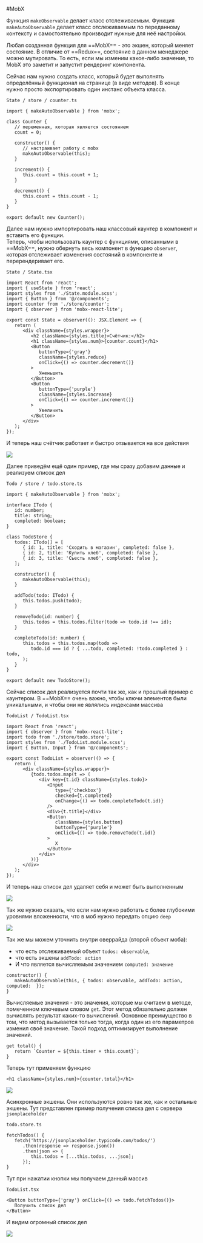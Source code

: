 #MobX

Функция `makeObservable` делает класс отслеживаемым. Функция `makeAutoObservable` делает класс отслеживаемым по переданному контексту и самостоятельно производит нужные для неё настройки.

Любая созданная функция для ==MobX== - это экшен, который меняет состояние. В отличие от ==Redux==, состояние в данном менеджере можно мутировать. То есть, если мы изменим какое-либо значение, то MobX это заметит и запустит рендеринг компонента.

Сейчас нам нужно создать класс, который будет выполнять определённый функционал на странице (в виде методов). В конце нужно просто экспортировать один инстанс объекта класса.

`State / store / counter.ts`
```TS
import { makeAutoObservable } from 'mobx';  
  
class Counter {  
   // переменная, которая является состоянием  
   count = 0;  
  
   constructor() {  
      // настраивает работу с mobx  
      makeAutoObservable(this);  
   }  
  
   increment() {  
      this.count = this.count + 1;  
   }  
  
   decrement() {  
      this.count = this.count - 1;  
   }  
}  
  
export default new Counter();
```

Далее нам нужно импортировать наш классовый каунтер в компонент и вставить его функции.  
Теперь, чтобы использовать каунтер с функциями, описанными в ==MobX==, нужно обернуть весь компонент в функцию `observer`, которая отслеживает изменения состояний в компоненте и перерендеривает его.

`State / State.tsx`
```TSX
import React from 'react';  
import { useState } from 'react';  
import styles from './State.module.scss';  
import { Button } from '@/components';  
import counter from './store/counter';  
import { observer } from 'mobx-react-lite';  
  
export const State = observer((): JSX.Element => {  
   return (  
      <div className={styles.wrapper}>  
         <h2 className={styles.title}>Счётчик:</h2>  
         <h1 className={styles.num}>{counter.count}</h1>  
         <Button  
            buttonType={'gray'}  
            className={styles.reduce}  
            onClick={() => counter.decrement()}  
         >  
            Уменьшить  
         </Button>  
         <Button  
            buttonType={'purple'}  
            className={styles.increase}  
            onClick={() => counter.increment()}  
         >  
            Увеличить  
         </Button>  
      </div>  
   );  
});
```

И теперь наш счётчик работает и быстро отзывается на все действия

![](_png/58da4c0cb3adfe4d6ba8ac77ff3271c7.png)

Далее приведём ещё один пример, где мы сразу добавим данные и реализуем список дел

`Todo / store / todo.store.ts`
```TS
import { makeAutoObservable } from 'mobx';  
  
interface ITodo {  
   id: number;  
   title: string;  
   completed: boolean;  
}  
  
class TodoStore {  
   todos: ITodo[] = [  
      { id: 1, title: 'Сходить в магазин', completed: false },  
      { id: 2, title: 'Купить хлеб', completed: false },  
      { id: 3, title: 'Съесть хлеб', completed: false },  
   ];  
  
   constructor() {  
      makeAutoObservable(this);  
   }  
  
   addTodo(todo: ITodo) {  
      this.todos.push(todo);  
   }  
  
   removeTodo(id: number) {  
      this.todos = this.todos.filter(todo => todo.id !== id);  
   }  
  
   completeTodo(id: number) {  
      this.todos = this.todos.map(todo =>  
         todo.id === id ? { ...todo, completed: !todo.completed } : todo,  
      );  
   }  
}  
  
export default new TodoStore();
```

Сейчас список дел реализуется почти так же, как и прошлый пример с каунтером. 
В ==MobX== очень важно, чтобы ключи элементов были уникальными, и чтобы они не являлись индексами массива

`TodoList / TodoList.tsx`
```TSX
import React from 'react';  
import { observer } from 'mobx-react-lite';  
import todo from './store/todo.store';  
import styles from './TodoList.module.scss';  
import { Button, Input } from '@/components';  
  
export const TodoList = observer(() => {  
   return (  
      <div className={styles.wrapper}>  
         {todo.todos.map(t => (  
            <div key={t.id} className={styles.todo}>  
               <Input  
                  type={'checkbox'}  
                  checked={t.completed}  
                  onChange={() => todo.completeTodo(t.id)}  
               />  
               <div>{t.title}</div>  
               <Button  
                  className={styles.button}  
                  buttonType={'purple'}  
                  onClick={() => todo.removeTodo(t.id)}  
               >  
                  X  
               </Button>  
            </div>  
         ))}  
      </div>  
   );  
});
```

И теперь наш список дел удаляет себя и может быть выполненным

![](_png/c88ea8fcbd38be054638f5e295181586.png)

Так же нужно сказать, что если нам нужно работать с более глубокими уровнями вложенности, что в моб нужно передать опцию `deep`

![](_png/80100abaef1c373ce0c0be3e3baf5ce3.png)

Так же мы можем уточнить внутри оверрайда (второй объект моба):
- что есть отслеживаемый объект `todos: observable`, 
- что есть экшены `addTodo: action`
- И что является вычисляемым значением `computed: значение`

```TS
constructor() {  
   makeAutoObservable(this, { todos: observable, addTodo: action, computed:  });  
}
```

Вычисляемые значения - это значения, которые мы считаем в методе, помеченном ключевым словом `get`. Этот метод обязательно должен вычислять результат каких-то вычислений. Основное преимущество в том, что метод вызывается только тогда, когда один из его параметров изменил своё значение. Такой подход оптимизирует выполнение значений.

```TS
get total() {  
   return `Counter = ${this.timer + this.count}`;  
}
```

Теперь тут применяем функцию

```TSX
<h1 className={styles.num}>{counter.total}</h1>
```

![](_png/c33a1b503e00ac7ee851fd2a4fc6521d.png)

Асинхронные экшены. Они используются ровно так же, как и остальные экшены.
Тут представлен пример получения списка дел с сервера `jsonplaceholder`

`todo.store.ts`
```TS
fetchTodos() {  
   fetch('https://jsonplaceholder.typicode.com/todos/')  
      .then(response => response.json())  
      .then(json => {  
         this.todos = [...this.todos, ...json];  
      });  
}
```

Тут при нажатии кнопки мы получаем данный массив

`TodoList.tsx`
```TSX
<Button buttonType={'gray'} onClick={() => todo.fetchTodos()}>  
   Получить список дел  
</Button>
```

И видим огромный список дел

![](_png/0240fa7356cfc67a5a433bb2a19f8ef3.png)
